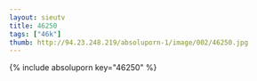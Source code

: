 ```yaml
--- 
layout: sieutv
title: 46250
tags: ["46k"]
thumb: http://94.23.248.219/absoluporn-1/image/002/46250.jpg
---
```

{% include absoluporn key="46250" %} 
